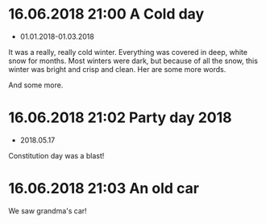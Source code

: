 # 16.06.2018 21:00 A Cold day
* 01.01.2018-01.03.2018

It was a really, really cold winter. Everything was covered in deep, white snow for months. Most winters were dark, but because of all the snow, this winter was bright and crisp and clean.
Her are some more words.

And some more.

# 16.06.2018 21:02 Party day 2018
* 2018.05.17 

Constitution day was a blast!

# 16.06.2018 21:03 An old car

We saw grandma's car!
